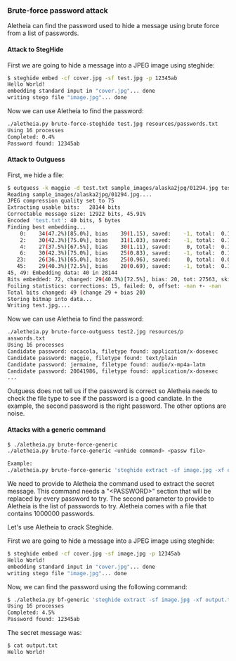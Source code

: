 
### Brute-force password attack

Aletheia can find the password used to hide a message using brute force from a list of passwords. 



#### Attack to StegHide

First we are going to hide a message into a JPEG image using steghide:

```bash
$ steghide embed -cf cover.jpg -sf test.jpg -p 12345ab
Hello World!
embedding standard input in "cover.jpg"... done
writing stego file "image.jpg"... done
```

Now we can use Aletheia to find the password:

```bash
./aletheia.py brute-force-steghide test.jpg resources/passwords.txt 
Using 16 processes
Completed: 0.4%    
Password found: 12345ab
```


#### Attack to Outguess

First, we hide a file:

```bash
$ outguess -k maggie -d test.txt sample_images/alaska2jpg/01294.jpg test.jpg
Reading sample_images/alaska2jpg/01294.jpg....
JPEG compression quality set to 75
Extracting usable bits:   28144 bits
Correctable message size: 12922 bits, 45.91%
Encoded 'test.txt': 40 bits, 5 bytes
Finding best embedding...
    0:    34(47.2%)[85.0%], bias    39(1.15), saved:    -1, total:  0.12%
    2:    30(42.3%)[75.0%], bias    31(1.03), saved:    -1, total:  0.11%
    4:    27(37.5%)[67.5%], bias    30(1.11), saved:     0, total:  0.10%
    6:    30(42.3%)[75.0%], bias    25(0.83), saved:    -1, total:  0.11%
   23:    26(36.1%)[65.0%], bias    25(0.96), saved:     0, total:  0.09%
   45:    29(40.3%)[72.5%], bias    20(0.69), saved:    -1, total:  0.10%
45, 49: Embedding data: 40 in 28144
Bits embedded: 72, changed: 29(40.3%)[72.5%], bias: 20, tot: 27563, skip: 27491
Foiling statistics: corrections: 15, failed: 0, offset: -nan +- -nan
Total bits changed: 49 (change 29 + bias 20)
Storing bitmap into data...
Writing test.jpg....
```

Now we can use Aletheia to find the password:

```bash
./aletheia.py brute-force-outguess test2.jpg resources/p
asswords.txt                                                                                              
Using 16 processes                                                                                        
Candidate password: cocacola, filetype found: application/x-dosexec                                       
Candidate password: maggie, filetype found: text/plain                                                    
Candidate password: jermaine, filetype found: audio/x-mp4a-latm                                           
Candidate password: 20041986, filetype found: application/x-dosexec                                       
...

```

Outguess does not tell us if the password is correct so Aletheia needs to check
the file type to see if the password is a good candiate. In the example, the
second password is the right password. The other options are noise.



#### Attacks with a generic command

```bash
$ ./aletheia.py brute-force-generic
./aletheia.py brute-force-generic <unhide command> <passw file>

Example:
./aletheia.py brute-force-generic 'steghide extract -sf image.jpg -xf output.txt -p <PASSWORD> -f' resources/passwords.txt

```

We need to provide to Aletheia the command used to extract the secret message. This command needs a "&lt;PASSWORD&gt;" section that will be replaced by every password to try. The second parameter to provide to Aletheia is the list of passwords to try. Aletheia comes with a file that contains 1000000 passwords.

Let's use Aletheia to crack Steghide. 


First we are going to hide a message into a JPEG image using steghide:

```bash
$ steghide embed -cf cover.jpg -sf image.jpg -p 12345ab
Hello World!
embedding standard input in "cover.jpg"... done
writing stego file "image.jpg"... done
```

Now, we can find the password using the following command:

```bash
$ ./aletheia.py bf-generic 'steghide extract -sf image.jpg -xf output.txt -p <PASSWORD> -f' resources/passwords.txt
Using 16 processes
Completed: 4.5%    
Password found: 12345ab
```

The secret message was:

```bash
$ cat output.txt
Hello World!
```



